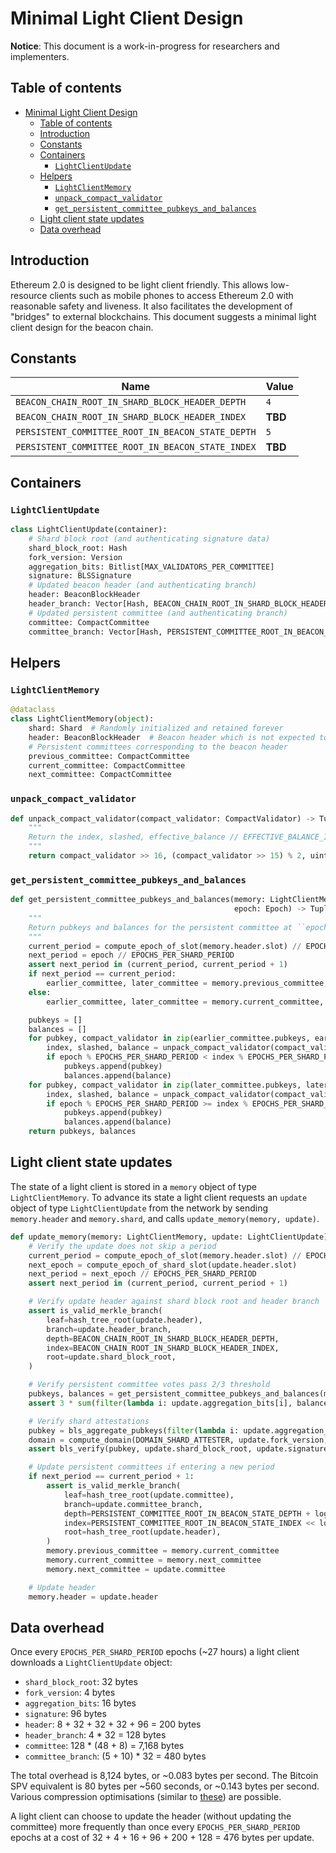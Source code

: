 # Minimal Light Client Design

**Notice**: This document is a work-in-progress for researchers and implementers.

## Table of contents

<!-- TOC -->

- [Minimal Light Client Design](#minimal-light-client-design)
    - [Table of contents](#table-of-contents)
    - [Introduction](#introduction)
    - [Constants](#constants)
    - [Containers](#containers)
        - [`LightClientUpdate`](#lightclientupdate)
    - [Helpers](#helpers)
        - [`LightClientMemory`](#lightclientmemory)
        - [`unpack_compact_validator`](#unpack_compact_validator)
        - [`get_persistent_committee_pubkeys_and_balances`](#get_persistent_committee_pubkeys_and_balances)
    - [Light client state updates](#light-client-state-updates)
    - [Data overhead](#data-overhead)

<!-- /TOC -->

## Introduction

Ethereum 2.0 is designed to be light client friendly. This allows low-resource clients such as mobile phones to access Ethereum 2.0 with reasonable safety and liveness. It also facilitates the development of "bridges" to external blockchains. This document suggests a minimal light client design for the beacon chain.

## Constants

| Name | Value |
| - | - |
| `BEACON_CHAIN_ROOT_IN_SHARD_BLOCK_HEADER_DEPTH` | `4` |
| `BEACON_CHAIN_ROOT_IN_SHARD_BLOCK_HEADER_INDEX` | **TBD** |
| `PERSISTENT_COMMITTEE_ROOT_IN_BEACON_STATE_DEPTH` | `5` |
| `PERSISTENT_COMMITTEE_ROOT_IN_BEACON_STATE_INDEX` | **TBD** |

## Containers
### `LightClientUpdate`

```python
class LightClientUpdate(container):
    # Shard block root (and authenticating signature data)
    shard_block_root: Hash
    fork_version: Version
    aggregation_bits: Bitlist[MAX_VALIDATORS_PER_COMMITTEE]
    signature: BLSSignature
    # Updated beacon header (and authenticating branch)
    header: BeaconBlockHeader
    header_branch: Vector[Hash, BEACON_CHAIN_ROOT_IN_SHARD_BLOCK_HEADER_DEPTH]
    # Updated persistent committee (and authenticating branch)
    committee: CompactCommittee
    committee_branch: Vector[Hash, PERSISTENT_COMMITTEE_ROOT_IN_BEACON_STATE_DEPTH + log_2(SHARD_COUNT)]
```

## Helpers

### `LightClientMemory`

```python
@dataclass
class LightClientMemory(object):
    shard: Shard  # Randomly initialized and retained forever
    header: BeaconBlockHeader  # Beacon header which is not expected to revert
    # Persistent committees corresponding to the beacon header
    previous_committee: CompactCommittee
    current_committee: CompactCommittee
    next_committee: CompactCommittee
```

### `unpack_compact_validator`

```python
def unpack_compact_validator(compact_validator: CompactValidator) -> Tuple[ValidatorIndex, bool, uint64]:
    """
    Return the index, slashed, effective_balance // EFFECTIVE_BALANCE_INCREMENT of ``compact_validator``.
    """
    return compact_validator >> 16, (compact_validator >> 15) % 2, uint64(compact_validator & (2**15 - 1))
```

### `get_persistent_committee_pubkeys_and_balances`

```python
def get_persistent_committee_pubkeys_and_balances(memory: LightClientMemory,
                                                  epoch: Epoch) -> Tuple[Sequence[BLSPubkey], Sequence[uint64]]:
    """
    Return pubkeys and balances for the persistent committee at ``epoch``.
    """
    current_period = compute_epoch_of_slot(memory.header.slot) // EPOCHS_PER_SHARD_PERIOD
    next_period = epoch // EPOCHS_PER_SHARD_PERIOD
    assert next_period in (current_period, current_period + 1)
    if next_period == current_period:
        earlier_committee, later_committee = memory.previous_committee, memory.current_committee
    else:
        earlier_committee, later_committee = memory.current_committee, memory.next_committee

    pubkeys = []
    balances = []
    for pubkey, compact_validator in zip(earlier_committee.pubkeys, earlier_committee.compact_validators):
        index, slashed, balance = unpack_compact_validator(compact_validator)
        if epoch % EPOCHS_PER_SHARD_PERIOD < index % EPOCHS_PER_SHARD_PERIOD:
            pubkeys.append(pubkey)
            balances.append(balance)
    for pubkey, compact_validator in zip(later_committee.pubkeys, later_committee.compact_validators):
        index, slashed, balance = unpack_compact_validator(compact_validator)
        if epoch % EPOCHS_PER_SHARD_PERIOD >= index % EPOCHS_PER_SHARD_PERIOD:
            pubkeys.append(pubkey)
            balances.append(balance)
    return pubkeys, balances
```

## Light client state updates

The state of a light client is stored in a `memory` object of type `LightClientMemory`. To advance its state a light client requests an `update` object of type `LightClientUpdate` from the network by sending `memory.header` and `memory.shard`, and calls `update_memory(memory, update)`.

```python
def update_memory(memory: LightClientMemory, update: LightClientUpdate) -> None:
    # Verify the update does not skip a period
    current_period = compute_epoch_of_slot(memory.header.slot) // EPOCHS_PER_SHARD_PERIOD
    next_epoch = compute_epoch_of_shard_slot(update.header.slot)
    next_period = next_epoch // EPOCHS_PER_SHARD_PERIOD
    assert next_period in (current_period, current_period + 1)  

    # Verify update header against shard block root and header branch
    assert is_valid_merkle_branch(
        leaf=hash_tree_root(update.header),
        branch=update.header_branch,
        depth=BEACON_CHAIN_ROOT_IN_SHARD_BLOCK_HEADER_DEPTH,
        index=BEACON_CHAIN_ROOT_IN_SHARD_BLOCK_HEADER_INDEX,
        root=update.shard_block_root,
    )

    # Verify persistent committee votes pass 2/3 threshold
    pubkeys, balances = get_persistent_committee_pubkeys_and_balances(memory, next_epoch)
    assert 3 * sum(filter(lambda i: update.aggregation_bits[i], balances)) > 2 * sum(balances)

    # Verify shard attestations
    pubkey = bls_aggregate_pubkeys(filter(lambda i: update.aggregation_bits[i], pubkeys))
    domain = compute_domain(DOMAIN_SHARD_ATTESTER, update.fork_version)
    assert bls_verify(pubkey, update.shard_block_root, update.signature, domain)

    # Update persistent committees if entering a new period
    if next_period == current_period + 1:
        assert is_valid_merkle_branch(
            leaf=hash_tree_root(update.committee),
            branch=update.committee_branch,
            depth=PERSISTENT_COMMITTEE_ROOT_IN_BEACON_STATE_DEPTH + log_2(SHARD_COUNT),
            index=PERSISTENT_COMMITTEE_ROOT_IN_BEACON_STATE_INDEX << log_2(SHARD_COUNT) + memory.shard,
            root=hash_tree_root(update.header),
        )
        memory.previous_committee = memory.current_committee
        memory.current_committee = memory.next_committee
        memory.next_committee = update.committee

    # Update header
    memory.header = update.header
```

## Data overhead

Once every `EPOCHS_PER_SHARD_PERIOD` epochs (~27 hours) a light client downloads a `LightClientUpdate` object:

* `shard_block_root`: 32 bytes
* `fork_version`: 4 bytes
* `aggregation_bits`: 16 bytes
* `signature`: 96 bytes
* `header`: 8 + 32 + 32 + 32 + 96 = 200 bytes
* `header_branch`: 4 * 32 = 128 bytes
* `committee`: 128 * (48 + 8) = 7,168 bytes
* `committee_branch`: (5 + 10) * 32 = 480 bytes

The total overhead is 8,124 bytes, or ~0.083 bytes per second. The Bitcoin SPV equivalent is 80 bytes per ~560 seconds, or ~0.143 bytes per second. Various compression optimisations (similar to [these](https://github.com/RCasatta/compressedheaders)) are possible.

A light client can choose to update the header (without updating the committee) more frequently than once every `EPOCHS_PER_SHARD_PERIOD` epochs at a cost of 32 + 4 + 16 + 96 + 200 + 128 = 476 bytes per update.
